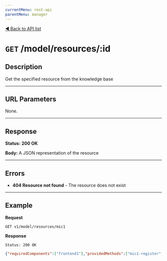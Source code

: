 ```yaml
---
currentMenu: rest-api
parentMenu: manager
---
```


[&#9664; Back to API list](.)


# `GET` /model/resources/:id

## Description
Get the specified resource from the knowledge base

***

## URL Parameters

None.

***

## Response

**Status:** **200 OK**

**Body:** A JSON representation of the resource

***

## Errors

* **404 Resource not found** - The resource does not exist

***

## Example
**Request**

	GET v1/model/resources/mic1
	
**Response**

	Status: 200 OK

``` json
{"requiredComponents":["frontend1"],"providedMethods":["mic1-register","mic1-answerQuestions","mic1-saveAnswers"],"type":"Mic","id":"mic1"}
```
